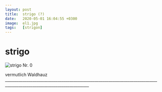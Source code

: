 ```yaml
---
layout: post
title:  strigo (?)
date:   2020-05-01 16:04:55 +0300
image:  el1.jpg
tags:   [strigon]
---
```

# strigo

![strigo Nr. 0]({{site.baseurl}}/img/00.jpg)

vermutlich Waldhauz _________________________________________________________________________________________________________________________
